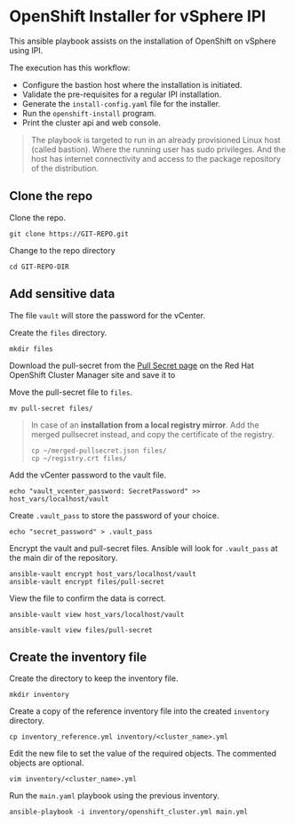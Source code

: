 # OpenShift Installer for vSphere IPI

This ansible playbook assists on the installation of OpenShift on vSphere using IPI.

The execution has this workflow:

- Configure the bastion host where the installation is initiated.
- Validate the pre-requisites for a regular IPI installation.
- Generate the `install-config.yaml` file for the installer.
- Run the `openshift-install` program.
- Print the cluster api and web console.

> The playbook is targeted to run in an already provisioned Linux host (called bastion). Where the running user has sudo privileges. And the host has internet connectivity and access to the package repository of the distribution.

## Clone the repo

Clone the repo.

```shell
git clone https://GIT-REPO.git
```

Change to the repo directory

```shell
cd GIT-REPO-DIR
```

## Add sensitive data

The file `vault` will store the password for the vCenter.

Create the `files` directory.

```shell
mkdir files
```

Download the pull-secret from the [Pull Secret page](https://cloud.redhat.com/openshift/install/pull-secret) on the Red Hat OpenShift Cluster Manager site and save it to

Move the pull-secret file to `files`.

```shell
mv pull-secret files/
```

> In case of an __installation from a local registry mirror__. Add the merged pullsecret instead, and copy the certificate of the registry.
> ```shell
> cp ~/merged-pullsecret.json files/
> cp ~/registry.crt files/
> ```

Add the vCenter password to the vault file.

```shell
echo "vault_vcenter_password: SecretPassword" >>  host_vars/localhost/vault
```

Create `.vault_pass` to store the password of your choice.

```shell
echo "secret_password" > .vault_pass
```

Encrypt the vault and pull-secret files. Ansible will look for `.vault_pass` at the main dir of the repository.

```shell
ansible-vault encrypt host_vars/localhost/vault
ansible-vault encrypt files/pull-secret
```

View the file to confirm the data is correct.

```shell
ansible-vault view host_vars/localhost/vault

ansible-vault view files/pull-secret
```

## Create the inventory file

Create the directory to keep the inventory file.

```shell
mkdir inventory
```

Create a copy of the reference inventory file into the created `inventory` directory.

```shell
cp inventory_reference.yml inventory/<cluster_name>.yml
```

Edit the new file to set the value of the required objects. The commented objects are optional.

```shell
vim inventory/<cluster_name>.yml
```

Run the `main.yaml` playbook using the previous inventory.

```shell
ansible-playbook -i inventory/openshift_cluster.yml main.yml
```
